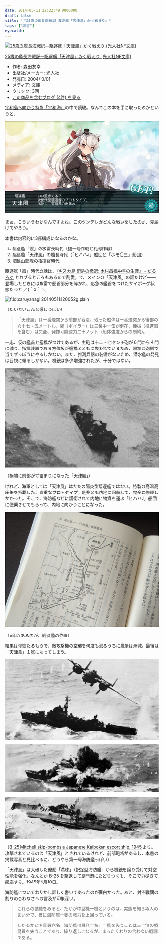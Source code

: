 ```yaml
---
date: 2014-05-11T22:22:49.0000000
draft: false
title: "『25歳の艦長海戦記―駆逐艦「天津風」かく戦えり』"
tags: ["読書"]
eyecatch: 
---
```

<p><div class="hatena-asin-detail"><a href="http://www.amazon.co.jp/exec/obidos/ASIN/4769824386/bestylesnet-22/"><img src="https://images-fe.ssl-images-amazon.com/images/I/51k1Q5ZN4sL._SL160_.jpg" class="hatena-asin-detail-image" alt="25歳の艦長海戦記―駆逐艦「天津風」かく戦えり (光人社NF文庫)" title="25歳の艦長海戦記―駆逐艦「天津風」かく戦えり (光人社NF文庫)"></a><div class="hatena-asin-detail-info"><p class="hatena-asin-detail-title"><a href="http://www.amazon.co.jp/exec/obidos/ASIN/4769824386/bestylesnet-22/">25歳の艦長海戦記―駆逐艦「天津風」かく戦えり (光人社NF文庫)</a></p><ul><li><span class="hatena-asin-detail-label">作者:</span> 森田友幸</li><li><span class="hatena-asin-detail-label">出版社/メーカー:</span> 光人社</li><li><span class="hatena-asin-detail-label">発売日:</span> 2004/10/01</li><li><span class="hatena-asin-detail-label">メディア:</span> 文庫</li><li> <span class="hatena-asin-detail-label">クリック</span>: 3回</li><li><a href="http://d.hatena.ne.jp/asin/4769824386/bestylesnet-22" target="_blank">この商品を含むブログ (4件) を見る</a></li></ul></div><div class="hatena-asin-detail-foot"></div></div></p><p><a href="https://blog.daruyanagi.jp/entry/2014/05/10/200224">&#x5B87;&#x548C;&#x5CF6;&#x3078;&#x5411;&#x304B;&#x3046;&#x7279;&#x6025;&#x300C;&#x5B87;&#x548C;&#x6D77;&#x300D;</a>の中で読破。なんでこの本を手に取ったのかというと、</p><p><span itemscope itemtype="http://schema.org/Photograph"><img src="20140511213800.png" alt="f:id:daruyanagi:20140511213800p:plain" title="f:id:daruyanagi:20140511213800p:plain" class="hatena-fotolife" itemprop="image"></span></p><p>まぁ、こういうわけなんですよね。このツンデレがどんな戦いをしたのか、見届けてやろう。</p><p>本書は内容的に3部構成になるのかな。</p>

<ol>
<li>駆逐艦「霞」の水雷長時代（捷一号作戦と礼号作戦）</li>
<li>駆逐艦「天津風」の艦長時代（「ヒハハJ」船団と「ホモ〇三」船団）</li>
<li>泗礁山部隊の指揮官時代</li>
</ol><p>駆逐艦「霞」時代の話は、<a href="https://blog.daruyanagi.jp/entry/2014/04/15/044949">&#x300E;&#x30AD;&#x30B9;&#x30AB;&#x5CF6; &#x5947;&#x8DE1;&#x306E;&#x64A4;&#x9000;: &#x6728;&#x6751;&#x660C;&#x798F;&#x4E2D;&#x5C06;&#x306E;&#x751F;&#x6DAF;&#x300F; - &#x3060;&#x308B;&#x308D;&#x3050;</a> とカブるところもあるので割愛。で、メインの「天津風」の話だけど――登場したときには魚雷で船首部分を砕かれ、応急の艦首をつけたサイボーグ状態だった ／(＾o＾)＼</p><p><span itemscope itemtype="http://schema.org/Photograph"><img src="https://cdn-ak.f.st-hatena.com/images/fotolife/d/daruyanagi/20140511/20140511220052.gif" alt="f:id:daruyanagi:20140511220052g:plain" title="f:id:daruyanagi:20140511220052g:plain" class="hatena-fotolife" itemprop="image"></span></p><p>（だいたいこんな感じっぽい）</p>

<blockquote>
<p>「天津風」は一番煙突から前部が戦没、残った船体は一番煙突から後部の六十七・五メートル、罐（ボイラー）は三罐中一缶が健在、機械（推進器を含む）は完全、発揮可能速力二十ノット（船体強度からの制約）。</p>

</blockquote>
<p>一応、仮の艦首と艦橋がつけてあるが、主砲は十二・七センチ砲が６門から４門に減り、指揮装置である方位板が艦橋とともに失われているため、照準は砲側で当てずっぽうにやるしかない。また、推測兵器の装備がないため、潜水艦の発見は目視に頼るしかない。機銃は多少増強されたが、十分ではない。</p><p><span itemscope itemtype="http://schema.org/Photograph"><img src="20110711200833.jpg" alt="f:id:daruyanagi:20110711200833j:plain" title="f:id:daruyanagi:20110711200833j:plain" class="hatena-fotolife" itemprop="image"></span></p><p>（極端に前部が寸詰まりになった「天津風」）</p><p>けれど、海軍としては「天津風」はただの陽炎型駆逐艦ではない。特製の高温高圧缶を搭載した、貴重なプロトタイプ。是非とも内地に回航して、完全に修理しかかった。そこで、海防艦などに護衛されて内地に物資を運ぶ「ヒハハJ」船団に便乗させてもらって、内地に向かうことになった。</p><p><span itemscope itemtype="http://schema.org/Photograph"><img src="20140510163900.jpg" alt="f:id:daruyanagi:20140510163900j:plain" title="f:id:daruyanagi:20140510163900j:plain" class="hatena-fotolife" itemprop="image"></span></p><p>（×印があるのが、戦没艦の位置）</p><p>結果は惨憺たるもので、敵攻撃機の空襲を何度も減るうちに艦艇は漸減。最後は「天津風」１艦になってしまう。</p><p><span itemscope itemtype="http://schema.org/Photograph"><img src="20140511220848.jpg" alt="f:id:daruyanagi:20140511220848j:plain" title="f:id:daruyanagi:20140511220848j:plain" class="hatena-fotolife" itemprop="image"></span></p><p>（<a href="http://rarehistoricalphotos.com/usaaf-b-25-sinks-japanese-destroyer-amatsukaze-coast-xiamen-china-6-april-1945/">B-25 Mitchell skip-bombs a Japanese Kaibokan escort ship, 1945</a> より。攻撃されているのは「天津風」とされているけれど、前部砲塔があるし、本書の掲載写真と見比べるに、どうやら第一号海防艦っぽい）</p><p>「天津風」は大破した僚船「満珠」（択捉型海防艦）から機銃を譲り受けて対空性能を強化。なんとか B-25 を撃退して厦門港にたどりつくも、そこで力尽きて擱座する。1945年4月10日。</p><p>海防艦についてわりかし詳しく書いてあったのが面白かった。あと、対空戦闘の割りの合わなさへの言及が印象深い。</p>

<blockquote>
<p>これらの装備をみると、たかが中型機一機というのは、実態を知らぬ人の言い分で、優に海防艦一隻の戦力を上回っている。</p><p>しかもかたや乗員六名、海防艦は百八十名。一艦を失うことは三十倍の戦闘員を失うことであり、繰り返しになるが、まったくわりの合わない戦闘である。</p>

</blockquote>
